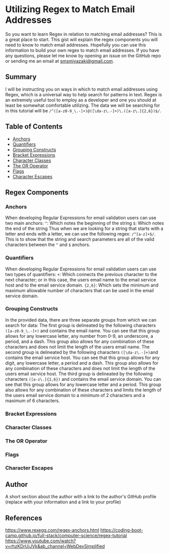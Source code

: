 # Utilizing Regex to Match Email Addresses

So you want to learn Regex in relation to matching email addresses? This is a great place to start. This gist will explain the regex components you will need to know to match email addresses. Hopefully you can use this information to build your own regex to match email addresses. If you have any questions, please let me know by opening an issue on the GitHub repo or sending me an email at smsmiyazaki@gmail.com.

## Summary

I will be instructing you on ways in which to match email addresses using Regex, which is a universal way to help search for patterns in text. Regex is an extremely useful tool to employ as a developer and one you should at least be somewhat comfortable utilizing. The data we will be searching for in this tutorial will be `/^([a-z0-9_\.-]+)@([\da-z\.-]+)\.([a-z\.]{2,6})$/`.

## Table of Contents

- [Anchors](#anchors)
- [Quantifiers](#quantifiers)
- [Grouping Constructs](#grouping-constructs)
- [Bracket Expressions](#bracket-expressions)
- [Character Classes](#character-classes)
- [The OR Operator](#the-or-operator)
- [Flags](#flags)
- [Character Escapes](#character-escapes)

## Regex Components

### Anchors
When developing Regular Expressions for email validation users can use two main anchors:
`^`: Which notes the beginning of the string
`$`: Which notes the end of the string
Thus when we are looking for a string that starts with a letter and ends with a letter, we can use the following regex: `/^[a-z]+$/`. This is to show that the string and search parameters are all of the valid characters between the `^` and `$` anchors.

### Quantifiers
When developing Regular Expressions for email validation users can use two types of quantifiers:
`+`: Which connects the previous character to the next character; or in this case, the users email name to the email service host and to the email service domain.
`{2,6}`: Which sets the minimum and maximum allowable number of characters that can be used in the email service domain.

### Grouping Constructs
In the provided data, there are three separate groups from which we can search for data:
The first group is delineated by the following characters `([a-z0-9_\.-]+)` and contains the email name. You can see that this group allows for any lowercase letter, any number from 0-9, an underscore, a period, and a dash. This group also allows for any combination of these characters and does not limit the length of the users email name.
The second group is delineated by the following characters `([\da-z\.-]+)`and contains the email service host. You can see that this group allows for any digit, any lowercase letter, a period and a dash. This group also allows for any combination of these characters and does not limit the length of the users email service host.
The third group is delineated by the following characters `([a-z\.]{2,6})` and contains the email service domain. You can see that this group allows for any lowercase letter and a period. This group also allows for any combination of these characters and limits the length of the users email service domain to a minimum of 2 characters and a maximum of 6 characters.

### Bracket Expressions

### Character Classes

### The OR Operator

### Flags

### Character Escapes

## Author

A short section about the author with a link to the author's GitHub profile (replace with your information and a link to your profile)

## References
https://www.rexegg.com/regex-anchors.html
https://coding-boot-camp.github.io/full-stack/computer-science/regex-tutorial
https://www.youtube.com/watch?v=rhzKDrUiJVk&ab_channel=WebDevSimplified
